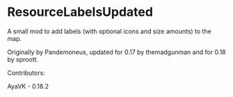 # ResourceLabelsUpdated
A small mod to add labels (with optional icons and size amounts) to the map.

Originally by Pandemoneus, updated for 0.17 by themadgunman and for 0.18 by sproott.

Contributors:

AyaVK - 0.18.2